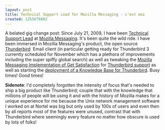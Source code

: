 ```yaml
---
layout: post
title: Technical Support Lead for Mozilla Messaging - c'est moi
created: 1255676082
---
```

<p>A belated gig change post: Since July 21, 2009, I have been <a href="http://ascher.ca/blog/2009/05/15/support-job/">Technical Support Lead</a> at <a href="http://en-us.www.mozillamessaging.com/en-US/">Mozilla Messaging</a>. It's been quite the wild ride. I have been immersed in Mozilla Messaging's product, the open source <a href="http://en-us.www.mozillamessaging.com/en-US/thunderbird/">Thunderbird</a>&nbsp; Email client (in particular getting ready for Thunderbird 3 currently scheduled for November which has a plethora of improvements including the super spiffy global search) as well as tweaking the <a href="http://blogs.mozillamessaging.com/roland/2009/09/30/get-satisfaction-25-months-in/">Mozilla Messaging Implementation of Get Satisfaction</a> for <a href="http://getsatisfaction.com/mozilla_messaging">Thunderbird support</a> as well as starting the <a href="https://bugzilla.mozilla.org/show_bug.cgi?id=520628">deployment of a Knowledge Base for Thunderbird</a>. Busy times! Good times!</p><p><strong>Sidenote</strong>: I'd completely forgotten the intensity of focus that's needed to ship a big product like Thunderbird; couple that with the knowledge that millions of people will be using it and with the history of Mozilla makes for a unique experience for me because the Unix network management software I worked on at Nortel was big but only used by 100s of users and even then by all reports most of the features were unused, contrast that with Thunderbird where seemingly every feature no matter how obscure is used by lots of folks!</p>
